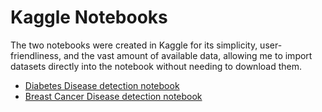 
# Kaggle Notebooks

The two notebooks were created in Kaggle for its simplicity, user-friendliness, and the vast amount of available data, allowing me to import datasets directly into the notebook without needing to download them.

- [Diabetes Disease detection notebook](https://www.kaggle.com/code/hassaneskikri/diabetes-detection)
- [Breast Cancer Disease detection notebook](https://www.kaggle.com/code/hassaneskikri/breast-cancer-detection)


